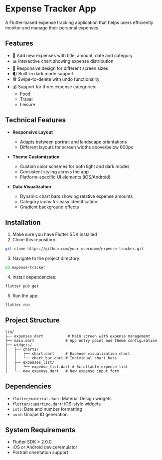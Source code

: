 # Expense Tracker App

A Flutter-based expense tracking application that helps users efficiently monitor and manage their personal expenses.

## Features

- 📝 Add new expenses with title, amount, date and category
- 📊 Interactive chart showing expense distribution
- 📱 Responsive design for different screen sizes
- 🌓 Built-in dark mode support
- 🗑️ Swipe-to-delete with undo functionality
- 💰 Support for three expense categories:
  - Food
  - Travel
  - Leisure

## Technical Features

- **Responsive Layout**
  - Adapts between portrait and landscape orientations
  - Different layouts for screen widths above/below 600px
  
- **Theme Customization**
  - Custom color schemes for both light and dark modes
  - Consistent styling across the app
  - Platform-specific UI elements (iOS/Android)

- **Data Visualization**
  - Dynamic chart bars showing relative expense amounts
  - Category icons for easy identification
  - Gradient background effects

## Installation

1. Make sure you have Flutter SDK installed
2. Clone this repository:
```bash
git clone https://github.com/your-username/expense-tracker.git
```

3. Navigate to the project directory:
```bash
cd expense-tracker
```

4. Install dependencies:
```bash
flutter pub get
```

5. Run the app:
```bash
flutter run
```

## Project Structure

```
lib/
├── expenses.dart           # Main screen with expense management
├── main.dart              # App entry point and theme configuration
├── widgets/
│   ├── charts/           
│   │   ├── chart.dart     # Expense visualization chart
│   │   └── chart_bar.dart # Individual chart bars
│   ├── expenses_list/     
│   │   └── expense_list.dart # Scrollable expense list
│   └── new_expense.dart   # New expense input form
```

## Dependencies

- `flutter/material.dart`: Material Design widgets
- `flutter/cupertino.dart`: iOS-style widgets
- `intl`: Date and number formatting
- `uuid`: Unique ID generation

## System Requirements

- Flutter SDK ≥ 2.0.0
- iOS or Android device/emulator
- Portrait orientation support
